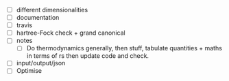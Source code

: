 - [ ] different dimensionalities
- [ ] documentation
- [ ] travis
- [ ] hartree-Fock check + grand canonical
- [ ] notes
    - [ ] Do thermodynamics generally, then stuff, tabulate quantities + maths in terms of rs then update code and check.
- [ ] input/output/json
- [ ] Optimise

